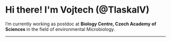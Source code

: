 # Hi there! I'm Vojtech (@TlaskalV) 

 I’m currently working as postdoc at **Biology Centre, Czech Academy of Sciences** in the field of environmental Microbiology.  

---
